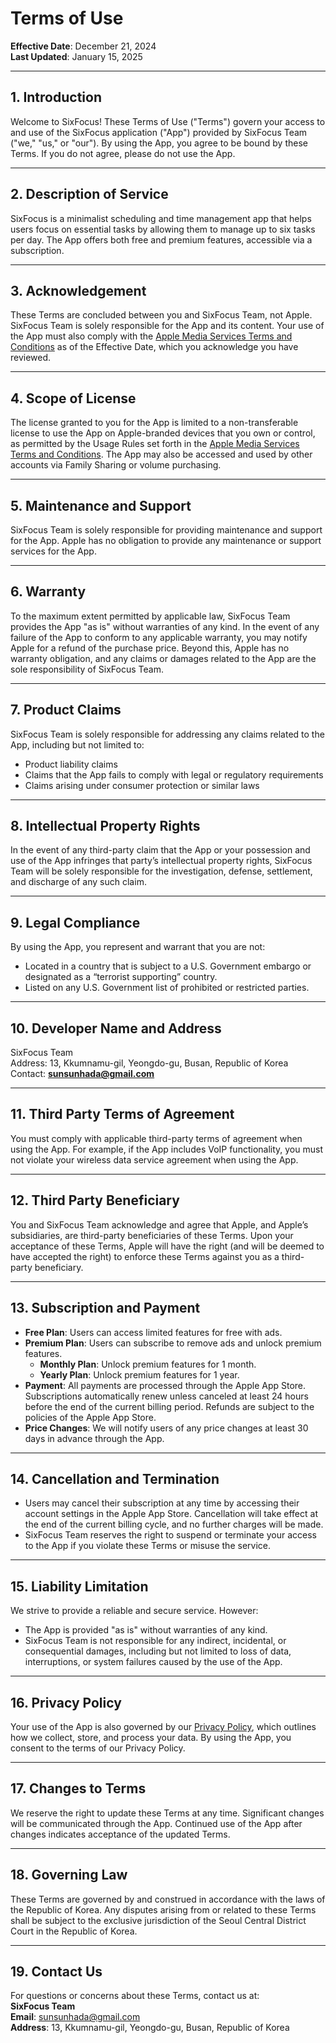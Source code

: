 # Terms of Use

**Effective Date**: December 21, 2024  
**Last Updated**: January 15, 2025

---

## 1. Introduction

Welcome to SixFocus! These Terms of Use ("Terms") govern your access to and use of the SixFocus application ("App") provided by SixFocus Team ("we," "us," or "our"). By using the App, you agree to be bound by these Terms. If you do not agree, please do not use the App.

---

## 2. Description of Service

SixFocus is a minimalist scheduling and time management app that helps users focus on essential tasks by allowing them to manage up to six tasks per day. The App offers both free and premium features, accessible via a subscription.

---

## 3. Acknowledgement

These Terms are concluded between you and SixFocus Team, not Apple. SixFocus Team is solely responsible for the App and its content. Your use of the App must also comply with the [Apple Media Services Terms and Conditions](https://www.apple.com/legal/internet-services/itunes/) as of the Effective Date, which you acknowledge you have reviewed.

---

## 4. Scope of License

The license granted to you for the App is limited to a non-transferable license to use the App on Apple-branded devices that you own or control, as permitted by the Usage Rules set forth in the [Apple Media Services Terms and Conditions](https://www.apple.com/legal/internet-services/itunes/). The App may also be accessed and used by other accounts via Family Sharing or volume purchasing.

---

## 5. Maintenance and Support

SixFocus Team is solely responsible for providing maintenance and support for the App. Apple has no obligation to provide any maintenance or support services for the App.

---

## 6. Warranty

To the maximum extent permitted by applicable law, SixFocus Team provides the App "as is" without warranties of any kind. In the event of any failure of the App to conform to any applicable warranty, you may notify Apple for a refund of the purchase price. Beyond this, Apple has no warranty obligation, and any claims or damages related to the App are the sole responsibility of SixFocus Team.

---

## 7. Product Claims

SixFocus Team is solely responsible for addressing any claims related to the App, including but not limited to:
- Product liability claims
- Claims that the App fails to comply with legal or regulatory requirements
- Claims arising under consumer protection or similar laws

---

## 8. Intellectual Property Rights

In the event of any third-party claim that the App or your possession and use of the App infringes that party’s intellectual property rights, SixFocus Team will be solely responsible for the investigation, defense, settlement, and discharge of any such claim.

---

## 9. Legal Compliance

By using the App, you represent and warrant that you are not:
- Located in a country that is subject to a U.S. Government embargo or designated as a “terrorist supporting” country.
- Listed on any U.S. Government list of prohibited or restricted parties.

---

## 10. Developer Name and Address

SixFocus Team  
Address: 13, Kkumnamu-gil, Yeongdo-gu, Busan, Republic of Korea  
Contact: **sunsunhada@gmail.com**

---

## 11. Third Party Terms of Agreement

You must comply with applicable third-party terms of agreement when using the App. For example, if the App includes VoIP functionality, you must not violate your wireless data service agreement when using the App.

---

## 12. Third Party Beneficiary

You and SixFocus Team acknowledge and agree that Apple, and Apple’s subsidiaries, are third-party beneficiaries of these Terms. Upon your acceptance of these Terms, Apple will have the right (and will be deemed to have accepted the right) to enforce these Terms against you as a third-party beneficiary.

---

## 13. Subscription and Payment

- **Free Plan**: Users can access limited features for free with ads.
- **Premium Plan**: Users can subscribe to remove ads and unlock premium features.
  - **Monthly Plan**: Unlock premium features for 1 month.
  - **Yearly Plan**: Unlock premium features for 1 year.
- **Payment**: All payments are processed through the Apple App Store. Subscriptions automatically renew unless canceled at least 24 hours before the end of the current billing period. Refunds are subject to the policies of the Apple App Store.
- **Price Changes**: We will notify users of any price changes at least 30 days in advance through the App.

---

## 14. Cancellation and Termination

- Users may cancel their subscription at any time by accessing their account settings in the Apple App Store. Cancellation will take effect at the end of the current billing cycle, and no further charges will be made.
- SixFocus Team reserves the right to suspend or terminate your access to the App if you violate these Terms or misuse the service.

---

## 15. Liability Limitation

We strive to provide a reliable and secure service. However:
- The App is provided "as is" without warranties of any kind.
- SixFocus Team is not responsible for any indirect, incidental, or consequential damages, including but not limited to loss of data, interruptions, or system failures caused by the use of the App.

---

## 16. Privacy Policy

Your use of the App is also governed by our [Privacy Policy](https://github.com/SunKimBusan/SixFocus/blob/main/PrivacyPolicy.md), which outlines how we collect, store, and process your data. By using the App, you consent to the terms of our Privacy Policy.

---

## 17. Changes to Terms

We reserve the right to update these Terms at any time. Significant changes will be communicated through the App. Continued use of the App after changes indicates acceptance of the updated Terms.

---

## 18. Governing Law

These Terms are governed by and construed in accordance with the laws of the Republic of Korea. Any disputes arising from or related to these Terms shall be subject to the exclusive jurisdiction of the Seoul Central District Court in the Republic of Korea.

---

## 19. Contact Us

For questions or concerns about these Terms, contact us at:  
**SixFocus Team**  
**Email**: sunsunhada@gmail.com  
**Address**: 13, Kkumnamu-gil, Yeongdo-gu, Busan, Republic of Korea
